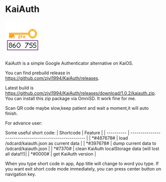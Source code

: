 # KaiAuth

![KaiAuth icon](img/icons/app_112.png)

KaiAuth is a simple Google Authenticator alternative on KaiOS.

You can find prebuild release in https://github.com/zjyl1994/KaiAuth/releases.

Latest build is https://github.com/zjyl1994/KaiAuth/releases/download/1.0.2/kaiauth.zip. You can install this zip package via OmniSD. It work fine for me.

Scan QR code maybe slow,keep patient and wait a moment,it will auto finish.

For advance user:

Some useful short code:
| Shortcode | Feature |
| ---------- | ------------------------------------------------------- |
| \*\#467678\# | load /sdcard/kaiauth.json as current data               |
| \*\#397678\#  | dump current data to /sdcard/kaiauth.json               |
| \*\#7370\#    | clean KaiAuth localStorage data (will lost all data!!!)|
| \*\#0000\#    | get KaiAuth version                                    |

When you type short code in app, App title will change to word you type.
If you want exit short code mode immediately, you can press center button on navigation key.